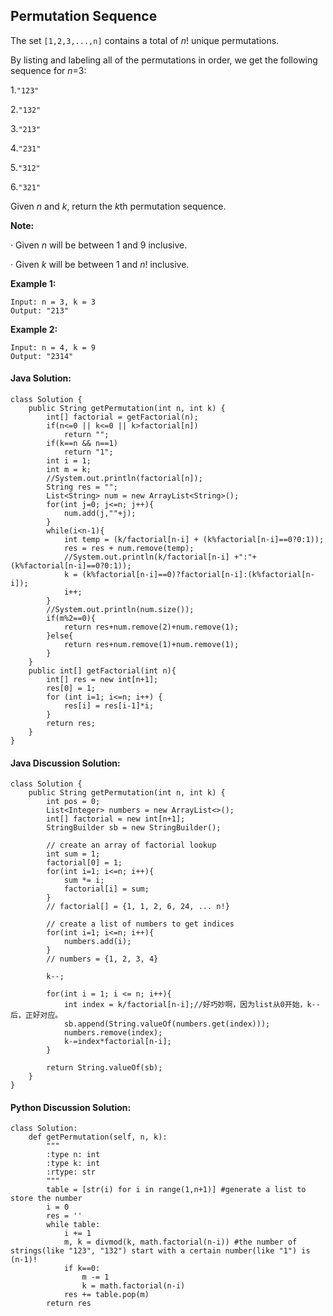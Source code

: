## Permutation Sequence

The set `[1,2,3,...,n]` contains a total of *n*! unique permutations.

By listing and labeling all of the permutations in order, we get the following sequence for *n*=3:
	
1.`"123"`

2.`"132"`

3.`"213"`

4.`"231"`

5.`"312"`

6.`"321"`

Given *n* and *k*, return the *k*th permutation sequence.

**Note:**

*·* Given *n* will be between 1 and 9 inclusive.

*·* Given *k* will be between 1 and *n*! inclusive.

**Example 1:**

	Input: n = 3, k = 3
	Output: "213"

**Example 2:**

	Input: n = 4, k = 9
	Output: "2314"


#### Java Solution:

	class Solution {
	    public String getPermutation(int n, int k) {
	        int[] factorial = getFactorial(n);
	    	if(n<=0 || k<=0 || k>factorial[n])
	    		return "";
	        if(k==n && n==1)
	            return "1";
	    	int i = 1;
	        int m = k;
	        //System.out.println(factorial[n]);
	    	String res = "";
	    	List<String> num = new ArrayList<String>();
	    	for(int j=0; j<=n; j++){
	    		num.add(j,""+j);
	    	}
	    	while(i<n-1){
	    		int temp = (k/factorial[n-i] + (k%factorial[n-i]==0?0:1));
	    		res = res + num.remove(temp);
	            //System.out.println(k/factorial[n-i] +":"+ (k%factorial[n-i]==0?0:1));
	    		k = (k%factorial[n-i]==0)?factorial[n-i]:(k%factorial[n-i]);
	    		i++;
	    	}
	        //System.out.println(num.size());
	    	if(m%2==0){
	    		return res+num.remove(2)+num.remove(1);
	    	}else{
	    		return res+num.remove(1)+num.remove(1);
	    	}
	    }
	    public int[] getFactorial(int n){
	    	int[] res = new int[n+1];
	    	res[0] = 1;
	    	for (int i=1; i<=n; i++) {
	    		res[i] = res[i-1]*i;
	    	}
	    	return res;
	    }
	}


#### Java Discussion Solution:

	class Solution {
	    public String getPermutation(int n, int k) {
	    	int pos = 0;
		    List<Integer> numbers = new ArrayList<>();
		    int[] factorial = new int[n+1];
		    StringBuilder sb = new StringBuilder();
		    
		    // create an array of factorial lookup
		    int sum = 1;
		    factorial[0] = 1;
		    for(int i=1; i<=n; i++){
		        sum *= i;
		        factorial[i] = sum;
		    }
		    // factorial[] = {1, 1, 2, 6, 24, ... n!}
		    
		    // create a list of numbers to get indices
		    for(int i=1; i<=n; i++){
		        numbers.add(i);
		    }
		    // numbers = {1, 2, 3, 4}
		    
		    k--;
		    
		    for(int i = 1; i <= n; i++){
		        int index = k/factorial[n-i];//好巧妙啊，因为list从0开始，k--后，正好对应。
		        sb.append(String.valueOf(numbers.get(index)));
		        numbers.remove(index);
		        k-=index*factorial[n-i];
		    }
		    
		    return String.valueOf(sb);
	    }
	}

#### Python Discussion Solution:

	class Solution:
	    def getPermutation(self, n, k):
	        """
	        :type n: int
	        :type k: int
	        :rtype: str
	        """
	        table = [str(i) for i in range(1,n+1)] #generate a list to store the number
	        i = 0
	        res = ''
	        while table:
	            i += 1
	            m, k = divmod(k, math.factorial(n-i)) #the number of strings(like "123", "132") start with a certain number(like "1") is (n-1)!
	            if k==0:
	                m -= 1
	                k = math.factorial(n-i)
	            res += table.pop(m)
	        return res